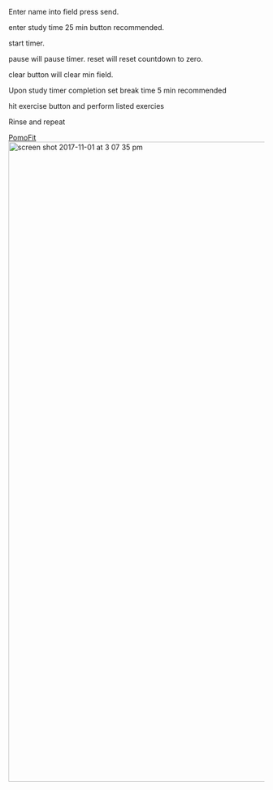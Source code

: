 Enter name into field press send.

enter study time 25 min button recommended.

start timer.

pause will pause timer.  reset will reset countdown to zero.

clear button will clear min field.

Upon study timer completion set break time 5 min recommended

hit exercise button and perform listed exercies

Rinse and repeat

[PomoFit](https://male-color.surge.sh)
<img width="1261" alt="screen shot 2017-11-01 at 3 07 35 pm" src="https://user-images.githubusercontent.com/30733822/32298097-e2e85e62-bf16-11e7-8f9e-db1fb949c516.png">
